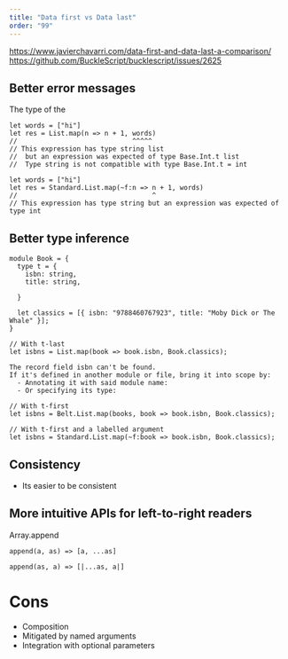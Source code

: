 ```yaml
---
title: "Data first vs Data last"
order: "99"
---
```

https://www.javierchavarri.com/data-first-and-data-last-a-comparison/
https://github.com/BuckleScript/bucklescript/issues/2625

## Better error messages

The type of the

```reason
let words = ["hi"]
let res = List.map(n => n + 1, words)
//                             ^^^^^
// This expression has type string list
//  but an expression was expected of type Base.Int.t list
//  Type string is not compatible with type Base.Int.t = int
```

```reason
let words = ["hi"]
let res = Standard.List.map(~f:n => n + 1, words)
//                                  ^
// This expression has type string but an expression was expected of type int
```

## Better type inference

```reason
module Book = {
  type t = {
    isbn: string,
    title: string,

  }

  let classics = [{ isbn: "9788460767923", title: "Moby Dick or The Whale" }];
}
```

```reason
// With t-last
let isbns = List.map(book => book.isbn, Book.classics);
```

```
The record field isbn can't be found.
If it's defined in another module or file, bring it into scope by:
  - Annotating it with said module name:
  - Or specifying its type:
```

```reason
// With t-first
let isbns = Belt.List.map(books, book => book.isbn, Book.classics);
```

```reason
// With t-first and a labelled argument
let isbns = Standard.List.map(~f:book => book.isbn, Book.classics);
```

## Consistency

- Its easier to be consistent

## More intuitive APIs for left-to-right readers

Array.append

```
append(a, as) => [a, ...as]
```

```
append(as, a) => [|...as, a|]
```

# Cons

- Composition
- Mitigated by named arguments
- Integration with optional parameters
